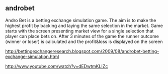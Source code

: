 ## androbet

Andro Bet is a betting exchange simulation game. The aim is to make the highest profit by backing and laying the same selection in the market. Game starts with the screen presenting market view for a single selection that player can place bets on. After 3 minutes of the game the runner outcome (winner or loser) is calculated and the profit&loss is displayed on the screen

http://bettingexchangeresearch.blogspot.com/2009/08/androbet-betting-exchange-simulation.html

http://www.youtube.com/watch?v=dEDwtmKLIZc
